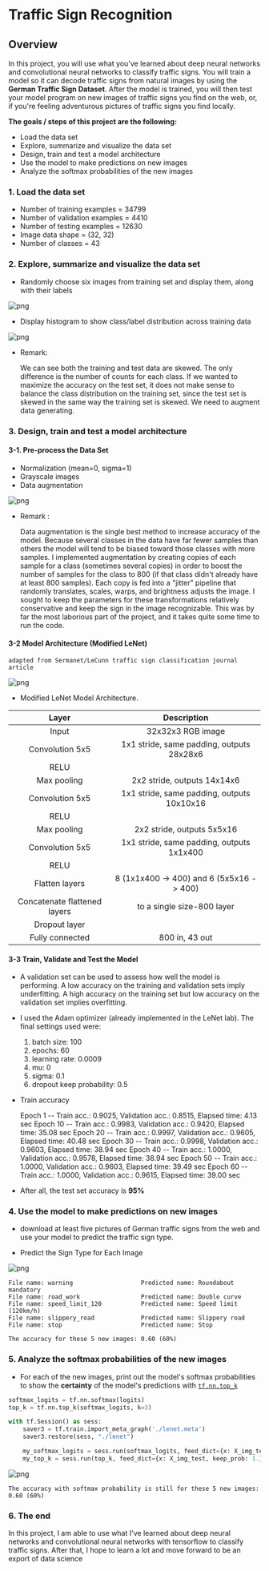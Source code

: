 # **Traffic Sign Recognition** 

## Overview
In this project, you will use what you've learned about deep neural networks and convolutional neural networks to classify traffic signs. You will train a model so it can decode traffic signs from natural images by using the **German Traffic Sign Dataset**. After the model is trained, you will then test your model program on new images of traffic signs you find on the web, or, if you're feeling adventurous pictures of traffic signs you find locally.

**The goals / steps of this project are the following:**
* Load the data set 
* Explore, summarize and visualize the data set
* Design, train and test a model architecture
* Use the model to make predictions on new images
* Analyze the softmax probabilities of the new images

### 1. Load the data set

* Number of training examples = 34799
* Number of validation examples = 4410
* Number of testing examples = 12630
* Image data shape = (32, 32)
* Number of classes = 43

### 2. Explore, summarize and visualize the data set

* Randomly choose six images from training set and display them, along with their labels

![png](./images/output_15_0.png)

* Display histogram to show class/label distribution across training data

![png](./images/output_17_0.png)

* Remark:

    We can see both the training and test data are skewed. The only difference is the number of counts for each class. If we wanted to maximize the accuracy on the test set, it does not make sense to balance the class distribution on the training set, since the test set is skewed in the same way the training set is skewed. We need to augment data generating.

### 3. Design, train and test a model architecture


#### 3-1. Pre-process the Data Set

* Normalization (mean=0, sigma=1)
* Grayscale images
* Data augmentation

![png](./images/output_46_0.png)

* Remark : 
    
    Data augmentation is the single best method to increase accuracy of the model. Because several classes in the data have far fewer samples than others the model will tend to be biased toward those classes with more samples. I implemented augmentation by creating copies of each sample for a class (sometimes several copies) in order to boost the number of samples for the class to 800 (if that class didn't already have at least 800 samples). Each copy is fed into a "jitter" pipeline that randomly translates, scales, warps, and brightness adjusts the image. I sought to keep the parameters for these transformations relatively conservative and keep the sign in the image recognizable. This was by far the most laborious part of the project, and it takes quite some time to run the code.


#### 3-2 Model Architecture (Modified LeNet)
    adapted from Sermanet/LeCunn traffic sign classification journal article

![png](./images/MLeNet.png)

* Modified LeNet Model Architecture.


| Layer         		|     Description	        					| 
|:---------------------:|:---------------------------------------------:| 
| Input         		| 32x32x3 RGB image   							| 
| Convolution 5x5     	| 1x1 stride, same padding, outputs 28x28x6 	|
| RELU					|												|
| Max pooling	      	| 2x2 stride,  outputs 14x14x6 				|
| Convolution 5x5	    | 1x1 stride, same padding, outputs 10x10x16      									|
| RELU					|												|
| Max pooling	      	| 2x2 stride,  outputs 5x5x16 				|
| Convolution 5x5	    | 1x1 stride, same padding, outputs 1x1x400      									|
| RELU					|												|
| Flatten layers  |8 (1x1x400 -> 400) and 6 (5x5x16 -> 400)												|
| Concatenate flattened layers  |to a single size-800 layer
Dropout layer	|
| Fully connected		| 800 in, 43 out				|

 
#### 3-3 Train, Validate and Test the Model

* A validation set can be used to assess how well the model is performing. A low accuracy on the training and validation
sets imply underfitting. A high accuracy on the training set but low accuracy on the validation set implies overfitting.

* I used the Adam optimizer (already implemented in the LeNet lab). The final settings used were:

    1. batch size: 100
    2. epochs: 60
    3. learning rate: 0.0009
    4. mu: 0
    5. sigma: 0.1
    6. dropout keep probability: 0.5

* Train accuracy    

    Epoch 1 -- Train acc.: 0.9025, Validation acc.: 0.8515, Elapsed time: 4.13 sec
    Epoch 10 -- Train acc.: 0.9983, Validation acc.: 0.9420, Elapsed time: 35.08 sec
    Epoch 20 -- Train acc.: 0.9997, Validation acc.: 0.9605, Elapsed time: 40.48 sec
    Epoch 30 -- Train acc.: 0.9998, Validation acc.: 0.9603, Elapsed time: 38.94 sec
    Epoch 40 -- Train acc.: 1.0000, Validation acc.: 0.9578, Elapsed time: 38.94 sec
    Epoch 50 -- Train acc.: 1.0000, Validation acc.: 0.9603, Elapsed time: 39.49 sec
    Epoch 60 -- Train acc.: 1.0000, Validation acc.: 0.9615, Elapsed time: 39.00 sec

*  After all, the test set accuracy is **95%**

### 4. Use the model to make predictions on new images

* download at least five pictures of German traffic signs from the web and use your model to predict the traffic sign type.

* Predict the Sign Type for Each Image

![png](./images/output_70_1.png)

    File name: warning                   Predicted name: Roundabout mandatory
    File name: road_work                 Predicted name: Double curve
    File name: speed_limit_120           Predicted name: Speed limit (120km/h)
    File name: slippery_road             Predicted name: Slippery road
    File name: stop                      Predicted name: Stop
    
    The accuracy for these 5 new images: 0.60 (60%)

### 5. Analyze the softmax probabilities of the new images

* For each of the new images, print out the model's softmax probabilities to show the **certainty** of the model's predictions with [`tf.nn.top_k`](https://www.tensorflow.org/versions/r0.12/api_docs/python/nn.html#top_k)
```python
softmax_logits = tf.nn.softmax(logits)
top_k = tf.nn.top_k(softmax_logits, k=3)

with tf.Session() as sess:
    saver3 = tf.train.import_meta_graph('./lenet.meta')
    saver3.restore(sess, "./lenet")

    my_softmax_logits = sess.run(softmax_logits, feed_dict={x: X_img_test, keep_prob: 1.0})
    my_top_k = sess.run(top_k, feed_dict={x: X_img_test, keep_prob: 1.})
```
![png](./images/output_80_1.png)
    
    The accuracy with softmax probability is still for these 5 new images: 0.60 (60%)

### 6. The end
In this project, I am able to use what I've learned about deep neural networks and convolutional neural networks with tensorflow to classify traffic signs. After that, I hope to learn a lot and move forward to be an export of data science
